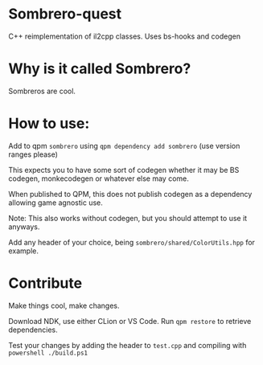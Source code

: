 # Sombrero-quest
C++ reimplementation of il2cpp classes. Uses bs-hooks and codegen

# Why is it called Sombrero?
Sombreros are cool. 

# How to use:
Add to qpm `sombrero` using `qpm dependency add sombrero` (use version ranges please)

This expects you to have some sort of codegen whether it may be BS codegen, monkecodegen or whatever else may come. 

When published to QPM, this does not publish codegen as a dependency allowing game agnostic use.

Note: This also works without codegen, but you should attempt to use it anyways.

Add any header of your choice, being `sombrero/shared/ColorUtils.hpp` for example.

# Contribute
Make things cool, make changes.

Download NDK, use either CLion or VS Code. Run `qpm restore` to retrieve dependencies. 

Test your changes by adding the header to `test.cpp` and compiling with `powershell ./build.ps1`
